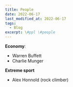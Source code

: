 ```yaml
---
title: People
date: 2022-06-17
last_modified_at: 2022-06-17
tags:
  - Blog
excerpt: \#ppl \#people 
---
```


**Economy**: 
- Warren Buffett 
- Charlie Munger

**Extreme sport**
- Alex Honnold (rock climber)